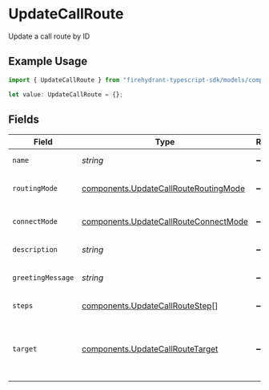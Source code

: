 # UpdateCallRoute

Update a call route by ID

## Example Usage

```typescript
import { UpdateCallRoute } from "firehydrant-typescript-sdk/models/components";

let value: UpdateCallRoute = {};
```

## Fields

| Field                                                                                          | Type                                                                                           | Required                                                                                       | Description                                                                                    |
| ---------------------------------------------------------------------------------------------- | ---------------------------------------------------------------------------------------------- | ---------------------------------------------------------------------------------------------- | ---------------------------------------------------------------------------------------------- |
| `name`                                                                                         | *string*                                                                                       | :heavy_minus_sign:                                                                             | Name of the call route                                                                         |
| `routingMode`                                                                                  | [components.UpdateCallRouteRoutingMode](../../models/components/updatecallrouteroutingmode.md) | :heavy_minus_sign:                                                                             | Routing mode for the call route                                                                |
| `connectMode`                                                                                  | [components.UpdateCallRouteConnectMode](../../models/components/updatecallrouteconnectmode.md) | :heavy_minus_sign:                                                                             | Connect mode for the call route                                                                |
| `description`                                                                                  | *string*                                                                                       | :heavy_minus_sign:                                                                             | Description of the call route                                                                  |
| `greetingMessage`                                                                              | *string*                                                                                       | :heavy_minus_sign:                                                                             | Greeting message for the call route                                                            |
| `steps`                                                                                        | [components.UpdateCallRouteStep](../../models/components/updatecallroutestep.md)[]             | :heavy_minus_sign:                                                                             | Steps for the call route                                                                       |
| `target`                                                                                       | [components.UpdateCallRouteTarget](../../models/components/updatecallroutetarget.md)           | :heavy_minus_sign:                                                                             | Target for the call route (required unless connect_mode is direct_dial)                        |